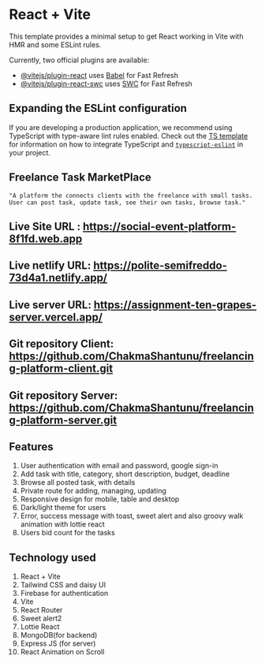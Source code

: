 # React + Vite

This template provides a minimal setup to get React working in Vite with HMR and some ESLint rules.

Currently, two official plugins are available:

- [@vitejs/plugin-react](https://github.com/vitejs/vite-plugin-react/blob/main/packages/plugin-react) uses [Babel](https://babeljs.io/) for Fast Refresh
- [@vitejs/plugin-react-swc](https://github.com/vitejs/vite-plugin-react/blob/main/packages/plugin-react-swc) uses [SWC](https://swc.rs/) for Fast Refresh

## Expanding the ESLint configuration

If you are developing a production application, we recommend using TypeScript with type-aware lint rules enabled. Check out the [TS template](https://github.com/vitejs/vite/tree/main/packages/create-vite/template-react-ts) for information on how to integrate TypeScript and [`typescript-eslint`](https://typescript-eslint.io) in your project.

## Freelance Task MarketPlace

    "A platform the connects clients with the freelance with small tasks. User can post task, update task, see their own tasks, browse task."

## Live Site URL : https://social-event-platform-8f1fd.web.app

## Live netlify URL: https://polite-semifreddo-73d4a1.netlify.app/

## Live server URL: https://assignment-ten-grapes-server.vercel.app/

## Git repository Client: https://github.com/ChakmaShantunu/freelancing-platform-client.git

## Git repository Server: https://github.com/ChakmaShantunu/freelancing-platform-server.git

## Features

1. User authentication with email and password, google sign-in
2. Add task with title, category, short description, budget, deadline
3. Browse all posted task, with details
4. Private route for adding, managing, updating
5. Responsive design for mobile, table and desktop
6. Dark/light theme for users
7. Error, success message with toast, sweet alert and also groovy walk animation with lottie react
8. Users bid count for the tasks

## Technology used

1. React + Vite
2. Tailwind CSS and daisy UI
3. Firebase for authentication
4. Vite
5. React Router
6. Sweet alert2
7. Lottie React
8. MongoDB(for backend)
9. Express JS (for server)
10. React Animation on Scroll
